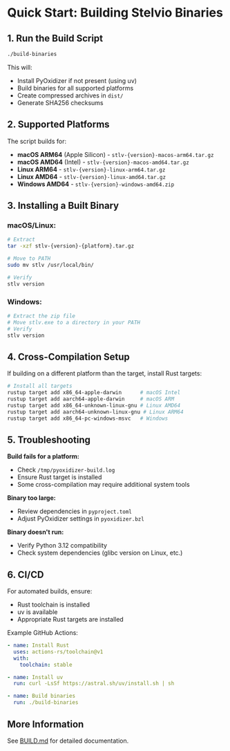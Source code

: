 # Quick Start: Building Stelvio Binaries

## 1. Run the Build Script

```bash
./build-binaries
```

This will:
- Install PyOxidizer if not present (using uv)
- Build binaries for all supported platforms
- Create compressed archives in `dist/`
- Generate SHA256 checksums

## 2. Supported Platforms

The script builds for:
- **macOS ARM64** (Apple Silicon) - `stlv-{version}-macos-arm64.tar.gz`
- **macOS AMD64** (Intel) - `stlv-{version}-macos-amd64.tar.gz`
- **Linux ARM64** - `stlv-{version}-linux-arm64.tar.gz`
- **Linux AMD64** - `stlv-{version}-linux-amd64.tar.gz`
- **Windows AMD64** - `stlv-{version}-windows-amd64.zip`

## 3. Installing a Built Binary

### macOS/Linux:
```bash
# Extract
tar -xzf stlv-{version}-{platform}.tar.gz

# Move to PATH
sudo mv stlv /usr/local/bin/

# Verify
stlv version
```

### Windows:
```powershell
# Extract the zip file
# Move stlv.exe to a directory in your PATH
# Verify
stlv version
```

## 4. Cross-Compilation Setup

If building on a different platform than the target, install Rust targets:

```bash
# Install all targets
rustup target add x86_64-apple-darwin      # macOS Intel
rustup target add aarch64-apple-darwin     # macOS ARM
rustup target add x86_64-unknown-linux-gnu # Linux AMD64
rustup target add aarch64-unknown-linux-gnu # Linux ARM64
rustup target add x86_64-pc-windows-msvc   # Windows
```

## 5. Troubleshooting

**Build fails for a platform:**
- Check `/tmp/pyoxidizer-build.log`
- Ensure Rust target is installed
- Some cross-compilation may require additional system tools

**Binary too large:**
- Review dependencies in `pyproject.toml`
- Adjust PyOxidizer settings in `pyoxidizer.bzl`

**Binary doesn't run:**
- Verify Python 3.12 compatibility
- Check system dependencies (glibc version on Linux, etc.)

## 6. CI/CD

For automated builds, ensure:
- Rust toolchain is installed
- uv is available
- Appropriate Rust targets are installed

Example GitHub Actions:
```yaml
- name: Install Rust
  uses: actions-rs/toolchain@v1
  with:
    toolchain: stable

- name: Install uv
  run: curl -LsSf https://astral.sh/uv/install.sh | sh

- name: Build binaries
  run: ./build-binaries
```

## More Information

See [BUILD.md](BUILD.md) for detailed documentation.
